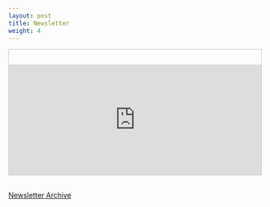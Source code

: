```yaml
---
layout: post
title: Newsletter
weight: 4
---
```


<!-- In keeping with my puns theme, I have a newsletter called "New Addition". -->

<iframe
scrolling="no"
style="width:100%!important;height:220px;border:1px #ccc solid !important; padding-top: 30px;"
src="https://buttondown.email/itsjustmath?as_embed=true"
></iframe><br /><br />


<a href="https://buttondown.email/itsjustmath/archive" target="_blank" title="Newsletter Archive">Newsletter Archive</a>